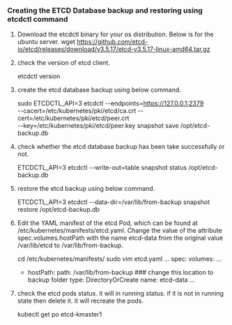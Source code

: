 ### Creating the ETCD Database backup and restoring using etcdctl command 
1. Download the etcdctl binary for your os distribution. Below is for the ubuntu server.
   wget https://github.com/etcd-io/etcd/releases/download/v3.5.17/etcd-v3.5.17-linux-amd64.tar.gz
3. check the version of etcd client.

    etcdctl version

4. create the etcd database backup using below command. 

    sudo ETCDCTL_API=3 etcdctl --endpoints=https://127.0.0.1:2379  \
    --cacert=/etc/kubernetes/pki/etcd/ca.crt --cert=/etc/kubernetes/pki/etcd/peer.crt \
    --key=/etc/kubernetes/pki/etcd/peer.key  snapshot save /opt/etcd-backup.db

5. check whether the etcd database backup has been take successfully or not.

    ETCDCTL_API=3 etcdctl --write-out=table snapshot status /opt/etcd-backup.db

6. restore the etcd backup using below command. 

    ETCDCTL_API=3 etcdctl --data-dir=/var/lib/from-backup snapshot restore /opt/etcd-backup.db

7. Edit the YAML manifest of the etcd Pod, which can be found at /etc/kubernetes/manifests/etcd.yaml. Change the value of the attribute spec.volumes.hostPath with the name etcd-data from the original value /var/lib/etcd to /var/lib/from-backup. 

    cd /etc/kubernetes/manifests/
    sudo vim etcd.yaml
    ...
    spec:
      volumes:
      ...
      - hostPath:
          path: /var/lib/from-backup ### change this location to backup folder
          type: DirectoryOrCreate
        name: etcd-data
    ...

8. check the etcd pods status. it will in running status. if it is not in running state then delete it. it will recreate the pods. 

    kubectl get po etcd-kmaster1

